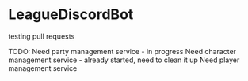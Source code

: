 # LeagueDiscordBot
testing pull requests



TODO: 
Need party management service - in progress
Need character management service - already started, need to clean it up
Need player management service
